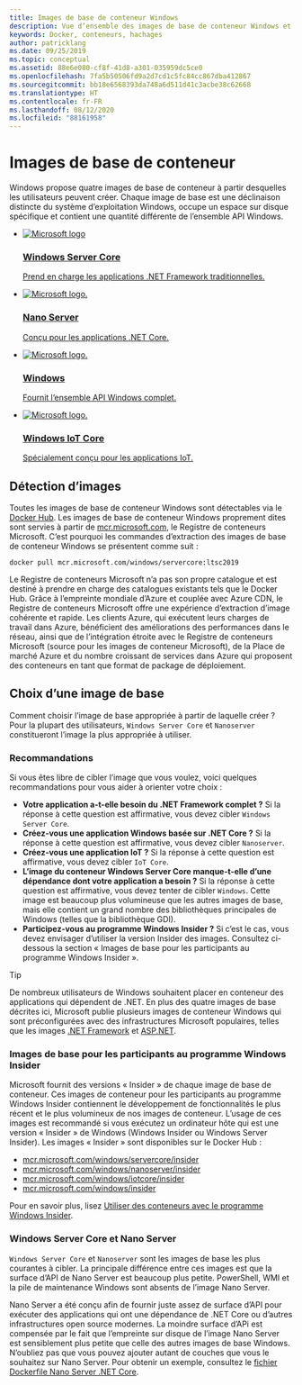 ```yaml
---
title: Images de base de conteneur Windows
description: Vue d’ensemble des images de base de conteneur Windows et du moment opportun pour les utiliser.
keywords: Docker, conteneurs, hachages
author: patricklang
ms.date: 09/25/2019
ms.topic: conceptual
ms.assetid: 88e6e080-cf8f-41d8-a301-035959dc5ce0
ms.openlocfilehash: 7fa5b50506fd9a2d7cd1c5fc84cc867dba412867
ms.sourcegitcommit: bb18e6568393da748a6d511d41c3acbe38c62668
ms.translationtype: HT
ms.contentlocale: fr-FR
ms.lasthandoff: 08/12/2020
ms.locfileid: "88161958"
---
```

# <a name="container-base-images"></a>Images de base de conteneur

Windows propose quatre images de base de conteneur à partir desquelles les utilisateurs peuvent créer. Chaque image de base est une déclinaison distincte du système d’exploitation Windows, occupe un espace sur disque spécifique et contient une quantité différente de l’ensemble API Windows.

<ul class="columns is-multiline has-margin-left-none has-margin-bottom-none has-padding-top-medium">
    <li class="column is-one-quarter has-padding-top-small-mobile has-padding-bottom-small">
        <a class="is-undecorated is-full-height is-block"
            href="https://hub.docker.com/_/microsoft-windows-servercore" data-linktype="external">
            <article class="card has-outline-hover is-relative is-full-height has-padding-none">
                    <div class="cardImageOuter bgdAccent1 has-padding-top-large has-padding-bottom-large has-padding-left-large has-padding-right-large">
                        <div class="cardImage centered has-padding-top-large has-padding-bottom-large has-padding-left-large has-padding-right-large">
                            <img src="media/Microsoft_logo.svg" alt="Microsoft logo" data-linktype="relative-path">
                        </div>
                    </div>
                <div class="card-content has-text-overflow-ellipsis has-padding-top-small">
                    <div class="has-padding-bottom-none">
                        <h3 class="is-size-4 has-margin-top-none has-margin-bottom-none has-text-primary">Windows Server Core</h3>
                    </div>
                    <div class="is-size-7 has-margin-top-small has-line-height-reset">
                        <p>Prend en charge les applications .NET Framework traditionnelles.</p>
                    </div>
                </div>
            </article>
        </a>
    </li>
    <li class="column is-one-quarter has-padding-top-small-mobile has-padding-bottom-small">
        <a class="is-undecorated is-full-height is-block"
            href="https://hub.docker.com/_/microsoft-windows-nanoserver" data-linktype="external">
            <article class="card has-outline-hover is-relative is-full-height has-padding-none">
                    <div class="cardImageOuter bgdAccent1 has-padding-top-large has-padding-bottom-large has-padding-left-large has-padding-right-large">
                        <div class="cardImage centered has-padding-top-large has-padding-bottom-large has-padding-left-large has-padding-right-large">
                            <img src="media/Microsoft_logo.svg" alt="Microsoft logo." data-linktype="relative-path">
                        </div>
                    </div>
                <div class="card-content has-text-overflow-ellipsis has-padding-top-small">
                    <div class="has-padding-bottom-none">
                        <h3 class="is-size-4 has-margin-top-none has-margin-bottom-none has-text-primary">Nano Server</h3>
                    </div>
                    <div class="is-size-7 has-margin-top-small has-line-height-reset">
                        <p>Conçu pour les applications .NET Core.</p>
                    </div>
                </div>
            </article>
        </a>
    </li>
    <li class="column is-one-quarter has-padding-top-small-mobile has-padding-bottom-small">
        <a class="is-undecorated is-full-height is-block"
            href="https://hub.docker.com/_/microsoft-windows" data-linktype="external">
            <article class="card has-outline-hover is-relative is-full-height has-padding-none">
                    <div class="cardImageOuter bgdAccent1 has-padding-top-large has-padding-bottom-large has-padding-left-large has-padding-right-large">
                        <div class="cardImage centered has-padding-top-large has-padding-bottom-large has-padding-left-large has-padding-right-large">
                            <img src="media/Microsoft_logo.svg" alt="Microsoft logo." data-linktype="relative-path">
                        </div>
                    </div>
                <div class="card-content has-text-overflow-ellipsis has-padding-top-small">
                    <div class="has-padding-bottom-none">
                        <h3 class="is-size-4 has-margin-top-none has-margin-bottom-none has-text-primary">Windows</h3>
                    </div>
                    <div class="is-size-7 has-margin-top-small has-line-height-reset">
                        <p>Fournit l’ensemble API Windows complet.</p>
                    </div>
                </div>
            </article>
        </a>
    </li>
    <li class="column is-one-quarter has-padding-top-small-mobile has-padding-bottom-small">
        <a class="is-undecorated is-full-height is-block"
            href="https://hub.docker.com/_/microsoft-windows-iotcore" data-linktype="external">
            <article class="card has-outline-hover is-relative is-full-height has-padding-none">
                    <div class="cardImageOuter bgdAccent1 has-padding-top-large has-padding-bottom-large has-padding-left-large has-padding-right-large">
                        <div class="cardImage centered has-padding-top-large has-padding-bottom-large has-padding-left-large has-padding-right-large">
                            <img src="media/Microsoft_logo.svg" alt="Microsoft logo." data-linktype="relative-path">
                        </div>
                    </div>
                <div class="card-content has-text-overflow-ellipsis has-padding-top-small">
                    <div class="has-padding-bottom-none">
                        <h3 class="is-size-4 has-margin-top-none has-margin-bottom-none has-text-primary">Windows IoT Core</h3>
                    </div>
                    <div class="is-size-7 has-margin-top-small has-line-height-reset">
                        <p>Spécialement conçu pour les applications IoT.</p>
                    </div>
                </div>
            </article>
        </a>
    </li>
</ul>

## <a name="image-discovery"></a>Détection d’images

Toutes les images de base de conteneur Windows sont détectables via le [Docker Hub](https://hub.docker.com/_/microsoft-windows-base-os-images). Les images de base de conteneur Windows proprement dites sont servies à partir de [mcr.microsoft.com](https://azure.microsoft.com/services/container-registry/), le Registre de conteneurs Microsoft. C’est pourquoi les commandes d’extraction des images de base de conteneur Windows se présentent comme suit :

```code
docker pull mcr.microsoft.com/windows/servercore:ltsc2019
```

Le Registre de conteneurs Microsoft n’a pas son propre catalogue et est destiné à prendre en charge des catalogues existants tels que le Docker Hub. Grâce à l’empreinte mondiale d’Azure et couplée avec Azure CDN, le Registre de conteneurs Microsoft offre une expérience d’extraction d’image cohérente et rapide. Les clients Azure, qui exécutent leurs charges de travail dans Azure, bénéficient des améliorations des performances dans le réseau, ainsi que de l’intégration étroite avec le Registre de conteneurs Microsoft (source pour les images de conteneur Microsoft), de la Place de marché Azure et du nombre croissant de services dans Azure qui proposent des conteneurs en tant que format de package de déploiement.

## <a name="choosing-a-base-image"></a>Choix d’une image de base

Comment choisir l’image de base appropriée à partir de laquelle créer ? Pour la plupart des utilisateurs, `Windows Server Core` et `Nanoserver` constitueront l’image la plus appropriée à utiliser.

### <a name="guidelines"></a>Recommandations

 Si vous êtes libre de cibler l’image que vous voulez, voici quelques recommandations pour vous aider à orienter votre choix :

- **Votre application a-t-elle besoin du .NET Framework complet ?** Si la réponse à cette question est affirmative, vous devez cibler `Windows Server Core`.
- **Créez-vous une application Windows basée sur .NET Core ?** Si la réponse à cette question est affirmative, vous devez cibler `Nanoserver`.
- **Créez-vous une application IoT ?** Si la réponse à cette question est affirmative, vous devez cibler `IoT Core`.
- **L’image du conteneur Windows Server Core manque-t-elle d’une dépendance dont votre application a besoin ?** Si la réponse à cette question est affirmative, vous devez tenter de cibler `Windows`. Cette image est beaucoup plus volumineuse que les autres images de base, mais elle contient un grand nombre des bibliothèques principales de Windows (telles que la bibliothèque GDI).
- **Participez-vous au programme Windows Insider ?** Si c’est le cas, vous devez envisager d’utiliser la version Insider des images. Consultez ci-dessous la section « Images de base pour les participants au programme Windows Insider ».

> [!TIP]
> De nombreux utilisateurs de Windows souhaitent placer en conteneur des applications qui dépendent de .NET. En plus des quatre images de base décrites ici, Microsoft publie plusieurs images de conteneur Windows qui sont préconfigurées avec des infrastructures Microsoft populaires, telles que les images [.NET Framework](https://hub.docker.com/_/microsoft-dotnet-framework) et [ASP.NET](https://hub.docker.com/_/microsoft-dotnet-framework-aspnet/).

### <a name="base-images-for-windows-insiders"></a>Images de base pour les participants au programme Windows Insider

Microsoft fournit des versions « Insider » de chaque image de base de conteneur. Ces images de conteneur pour les participants au programme Windows Insider contiennent le développement de fonctionnalités le plus récent et le plus volumineux de nos images de conteneur. L’usage de ces images est recommandé si vous exécutez un ordinateur hôte qui est une version « Insider » de Windows (Windows Insider ou Windows Server Insider). Les images « Insider » sont disponibles sur le Docker Hub :

- [mcr.microsoft.com/windows/servercore/insider](https://hub.docker.com/_/microsoft-windows-servercore-insider)
- [mcr.microsoft.com/windows/nanoserver/insider](https://hub.docker.com/_/microsoft-windows-nanoserver-insider)
- [mcr.microsoft.com/windows/iotcore/insider](https://hub.docker.com/_/microsoft-windows-iotcore-insider)
- [mcr.microsoft.com/windows/insider](https://hub.docker.com/_/microsoft-windows-insider)

Pour en savoir plus, lisez [Utiliser des conteneurs avec le programme Windows Insider](../deploy-containers/insider-overview.md).

### <a name="windows-server-core-vs-nanoserver"></a>Windows Server Core et Nano Server

`Windows Server Core` et `Nanoserver` sont les images de base les plus courantes à cibler. La principale différence entre ces images est que la surface d’API de Nano Server est beaucoup plus petite. PowerShell, WMI et la pile de maintenance Windows sont absents de l’image Nano Server.

Nano Server a été conçu afin de fournir juste assez de surface d’API pour exécuter des applications qui ont une dépendance de .NET Core ou d’autres infrastructures open source modernes. La moindre surface d’APi est compensée par le fait que l’empreinte sur disque de l’image Nano Server est sensiblement plus petite que celle des autres images de base Windows. N’oubliez pas que vous pouvez ajouter autant de couches que vous le souhaitez sur Nano Server. Pour obtenir un exemple, consultez le [fichier Dockerfile Nano Server .NET Core](https://github.com/dotnet/dotnet-docker/blob/master/src/sdk/2.1/nanoserver-1909/amd64/Dockerfile).
